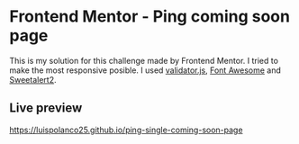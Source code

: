 # Frontend Mentor - Ping coming soon page

This is my solution for this challenge made by Frontend Mentor. I tried to make the most responsive posible. I used <a href="https://www.npmjs.com/package/validator">validator.js</a>, <a href="https://fontawesome.com/">Font Awesome</a> and <a href="https://sweetalert2.github.io/#usage">Sweetalert2</a>.

## Live preview

https://luispolanco25.github.io/ping-single-coming-soon-page